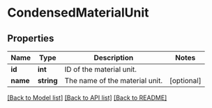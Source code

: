 # CondensedMaterialUnit

## Properties
Name | Type | Description | Notes
------------ | ------------- | ------------- | -------------
**id** | **int** | ID of the material unit. | 
**name** | **string** | The name of the material unit. | [optional] 

[[Back to Model list]](../README.md#documentation-for-models) [[Back to API list]](../README.md#documentation-for-api-endpoints) [[Back to README]](../README.md)


